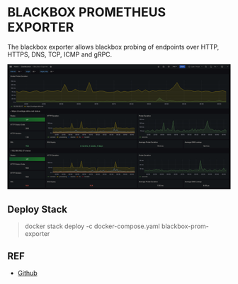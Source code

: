 # BLACKBOX PROMETHEUS EXPORTER
The blackbox exporter allows blackbox probing of endpoints over HTTP, HTTPS, DNS, TCP, ICMP and gRPC.

![grafana-dashboard](../../../../static/images/dashboard-blackbox.png)

## Deploy Stack
> docker stack deploy -c docker-compose.yaml blackbox-prom-exporter

## REF
- [Github](https://github.com/prometheus/blackbox_exporter)